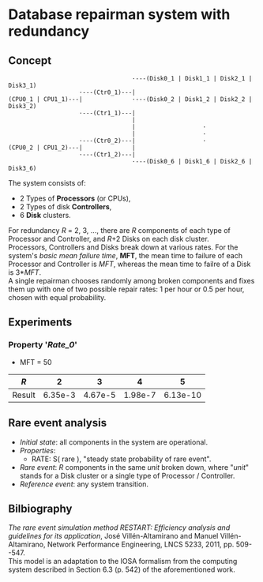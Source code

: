 Database repairman system with redundancy
=========================================

Concept
-------

```
                                   ·---(Disk0_1 | Disk1_1 | Disk2_1 | Disk3_1)
                    ·---(Ctr0_1)---|
(CPU0_1 | CPU1_1)---|              ·---(Disk0_2 | Disk1_2 | Disk2_2 | Disk3_2)
                    ·---(Ctr1_1)---|
                                   |
                                   |                   ·
                                   |                   ·
                    ·---(Ctr0_2)---|                   ·
(CPU0_2 | CPU1_2)---|              |
                    ·---(Ctr1_2)---|
                                   ·---(Disk0_6 | Disk1_6 | Disk2_6 | Disk3_6)
```

The system consists of:

- 2 Types of **Processors** (or CPUs),
- 2 Types of disk **Controllers**,
- 6 **Disk** clusters.

For redundancy _R_ = 2, 3, ..., there are _R_ components of each type
of Processor and Controller, and _R_+2 Disks on each disk cluster.<br>
Processors, Controllers and Disks break down at various rates. For the
system's _basic mean failure time_, **MFT**, the mean time to failure of
each Processor and Controller is _MFT_, whereas the mean time to failre of
a Disk is 3*_MFT_.<br>
A single repairman chooses randomly among broken components and
fixes them up with one of two possible repair rates: 1 per hour or 0.5
per hour, chosen with equal probability.

Experiments
-----------
### Property '*Rate_0*'

- MFT = 50

|   _R_  |    2    |    3    |    4    |     5    |
|:------:|:-------:|:-------:|:-------:|:--------:|
| Result | 6.35e-3 | 4.67e-5 | 1.98e-7 | 6.13e-10 |

Rare event analysis
-------------------
- _Initial state_: all components in the system are operational.
- _Properties_:
    - RATE: S( rare ), "steady state probability of rare event".
- _Rare event_: _R_ components in the same _unit_ broken down,
  where "_unit_" stands for a Disk cluster or a single type of
  Processor / Controller.
- _Reference event_: any system transition.

Bilbiography
------------
_The rare event simulation method RESTART: Efficiency analysis and guidelines
for its application_, José Villén-Altamirano and Manuel Villén-Altamirano,
Network Performance Engineering, LNCS 5233, 2011, pp. 509--547.<br>
This model is an adaptation to the IOSA formalism from the computing system
described in Section 6.3 (p. 542) of the aforementioned work.
